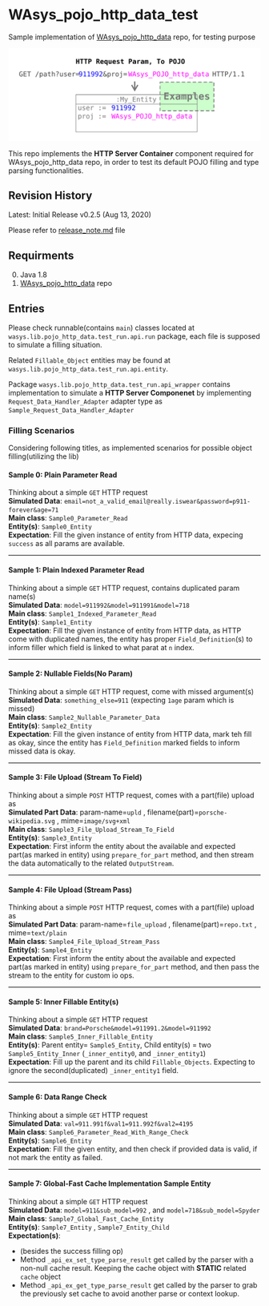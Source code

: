 # WAsys_pojo_http_data_test
Sample implementation of [WAsys_pojo_http_data](https://github.com/911992/WAsys_pojo_http_data) repo, for testing purpose

![WAsys_pojo_http_data samples](./_docs/diagrams/social_media_image.svg)  

This repo implements the **HTTP Server Container** component required for WAsys_pojo_http_data repo, in order to test its default POJO filling and type parsing functionalities.

## Revision History
Latest: Initial Release v0.2.5 (Aug 13, 2020)  

Please refer to [release_note.md](./release_note.md) file

## Requirments
0. Java 1.8  
1. [WAsys_pojo_http_data](https://github.com/911992/WAsys_pojo_http_data) repo

## Entries
Please check runnable(contains `main`) classes located at `wasys.lib.pojo_http_data.test_run.api.run` package, each file is supposed to simulate a filling situation.

Related `Fillable_Object` entities may be found at `wasys.lib.pojo_http_data.test_run.api.entity`.

Package `wasys.lib.pojo_http_data.test_run.api_wrapper` contains implementation to simulate a **HTTP Server Componenet** by implementing `Request_Data_Handler_Adapter` adapter type as `Sample_Request_Data_Handler_Adapter`

### Filling Scenarios
Considering following titles, as implemented scenarios for possible object filling(utilizing the lib) 
#### Sample 0: Plain Parameter Read
Thinking about a simple `GET` HTTP request  
**Simulated Data**: `email=not_a_valid_email@really.iswear&password=p911-forever&age=71`  
**Main class**: `Sample0_Parameter_Read`  
**Entity(s)**: `Sample0_Entity`  
**Expectation**: Fill the given instance of entity from HTTP data, expecing `success` as all params are available.

<hr style="border-width:0px;border-top:1px silver solid"/>

#### Sample 1: Plain Indexed Parameter Read
Thinking about a simple `GET` HTTP request, contains duplicated param name(s)  
**Simulated Data**: `model=911992&model=911991&model=718`  
**Main class**: `Sample1_Indexed_Parameter_Read`  
**Entity(s)**: `Sample1_Entity`  
**Expectation**: Fill the given instance of entity from HTTP data, as HTTP come with duplicated names, the entity has proper `Field_Definition`(s) to inform filler which field is linked to what parat at `n` index.

<hr style="border-width:0px;border-top:1px silver solid"/>

#### Sample 2: Nullable Fields(No Param)
Thinking about a simple `GET` HTTP request, come with missed argument(s)  
**Simulated Data**: `something_else=911` (expecting `1age` param which is missed)  
**Main class**: `Sample2_Nullable_Parameter_Data`  
**Entity(s)**: `Sample2_Entity`  
**Expectation**: Fill the given instance of entity from HTTP data, mark teh fill as okay, since the entity has `Field_Definition` marked fields to inform missed data is okay.

<hr style="border-width:0px;border-top:1px silver solid"/>

#### Sample 3: File Upload (Stream To Field)
Thinking about a simple `POST` HTTP request, comes with a part(file) upload as  
**Simulated Part Data**: param-name=`upld` , filename(part)=`porsche-wikipedia.svg` , mime=`image/svg+xml`  
**Main class**: `Sample3_File_Upload_Stream_To_Field`  
**Entity(s)**: `Sample3_Entity`  
**Expectation**: First inform the entity about the available and expected part(as marked in entity) using `prepare_for_part` method, and then stream the data automatically to the related `OutputStream`.

<hr style="border-width:0px;border-top:1px silver solid"/>

#### Sample 4: File Upload (Stream Pass)
Thinking about a simple `POST` HTTP request, comes with a part(file) upload as  
**Simulated Part Data**: param-name=`file_upload` , filename(part)=`repo.txt` , mime=`text/plain`  
**Main class**: `Sample4_File_Upload_Stream_Pass`  
**Entity(s)**: `Sample4_Entity`  
**Expectation**: First inform the entity about the available and expected part(as marked in entity) using `prepare_for_part` method, and then pass the stream to the entity for custom io ops.

<hr style="border-width:0px;border-top:1px silver solid"/>

#### Sample 5: Inner Fillable Entity(s)
Thinking about a simple `GET` HTTP request  
**Simulated Data**: `brand=Porsche&model=911991.2&model=911992`  
**Main class**: `Sample5_Inner_Fillable_Entity`  
**Entity(s)**: Parent entity= `Sample5_Entity`, Child entity(s) = two `Sample5_Entity_Inner` (`_inner_entity0`, and `_inner_entity1`)  
**Expectation**: Fill up the parent and its child `Fillable_Objects`. Expecting to ignore the second(duplicated) `_inner_entity1` field.

<hr style="border-width:0px;border-top:1px silver solid"/>

#### Sample 6: Data Range Check 
Thinking about a simple `GET` HTTP request  
**Simulated Data**: `val=911.991f&val1=911.992f&val2=4195`  
**Main class**: `Sample6_Parameter_Read_With_Range_Check`  
**Entity(s)**: `Sample6_Entity`  
**Expectation**: Fill the given entity, and then check if provided data is valid, if not mark the entity as failed.

<hr style="border-width:0px;border-top:1px silver solid"/>

#### Sample 7: Global-Fast Cache Implementation Sample Entity  
Thinking about a simple `GET` HTTP request  
**Simulated Data**: `model=911&sub_model=992` , and `model=718&sub_model=Spyder`  
**Main class**: `Sample7_Global_Fast_Cache_Entity`  
**Entity(s)**: `Sample7_Entity`  , `Sample7_Entity_Child`  
**Expectation(s)**:  
* (besides the success filling op)  
* Method `_api_ex_set_type_parse_result` get called by the parser with a non-null cache result. Keeping the cache object with **STATIC** related `cache` object
* Method `_api_ex_get_type_parse_result` get called by the parser to grab the previously set cache to avoid another parse or context lookup.